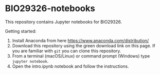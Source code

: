 # BIO29326-notebooks

This repository contains Jupyter notebooks for BIO29326.

Getting started:

1. Install Anaconda from here https://www.anaconda.com/distribution/
2. Download this repository using the green download link on this page. If you are familiar with `git` you can clone this repository. 
2. From a terminal (macOS/Linux) or command prompt (Windows) type `jupyter notebook`.
3. Open the intro.ipynb notebook and follow the instructions. 

